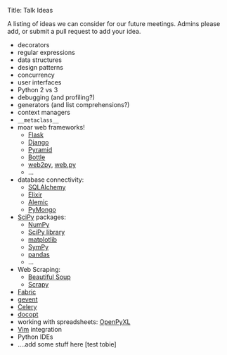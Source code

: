 Title: Talk Ideas

A listing of ideas we can consider for our future meetings. Admins please add,
or submit a pull request to add your idea.

  * decorators
  * regular expressions
  * data structures
  * design patterns
  * concurrency
  * user interfaces
  * Python 2 vs 3
  * debugging (and profiling?)
  * generators (and list comprehensions?)
  * context managers
  * `__metaclass__`
  * moar web frameworks!
    + [Flask](http://flask.pocoo.org/)
    + [Django](https://www.djangoproject.com/)
    + [Pyramid](http://www.pylonsproject.org/projects/pyramid/about)
    + [Bottle](http://bottlepy.org/docs/dev/index.html)
    + [web2py](http://www.web2py.com/), [web.py](http://webpy.org/)
    + ...
  * database connectivity:
    + [SQLAlchemy](http://www.sqlalchemy.org/)
    + [Elixir](http://elixir.ematia.de/trac/wiki)
    + [Alemic](http://alembic.readthedocs.org/en/latest/)
    + [PyMongo](http://api.mongodb.org/python/2.7rc0/)
  * [SciPy](http://www.scipy.org/) packages:
    + [NumPy](http://www.numpy.org/)
    + [SciPy library](http://www.scipy.org/scipylib/index.html)
    + [matplotlib](http://matplotlib.org/)
    + [SymPy](http://sympy.org/en/index.html)
    + [pandas](http://pandas.pydata.org/)
    + ...
  * Web Scraping:
    + [Beautiful Soup](http://www.crummy.com/software/BeautifulSoup/)
    + [Scrapy](http://scrapy.org/)
  * [Fabric](http://www.fabfile.org/)
  * [gevent](http://www.gevent.org/)
  * [Celery](http://www.celeryproject.org/)
  * [docopt](http://docopt.org/)
  * working with spreadsheets: [OpenPyXL](http://pythonhosted.org/openpyxl/)
  * [Vim](http://www.vim.org/) integration
  * Python IDEs
  * ....add some stuff here [test tobie]
